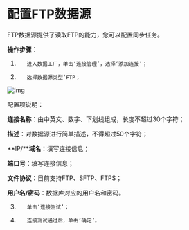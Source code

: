 # 配置FTP数据源

FTP数据源提供了读取FTP的能力，您可以配置同步任务。

**操作步骤：**

1.        进入数据工厂，单击‘连接管理’，选择‘添加连接’；

2.        选择数据源类型‘FTP；

![img](file:////Users/zhoulei5/Library/Group%20Containers/UBF8T346G9.Office/TemporaryItems/msohtmlclip/clip_image001.png)

配置项说明：

**连接名称**：由中英文、数字、下划线组成，长度不超过30个字符；

**描述**：对数据源进行简单描述，不得超过50个字符；

**IP/****域名**：填写连接信息；

**端口号**：填写连接信息；

**文件协议**：目前支持FTP、SFTP、FTPS；

**用户名/密码**：数据库对应的用户名和密码。

3.        单击‘连接测试’；

4.        连接测试通过后，单击‘确定’。